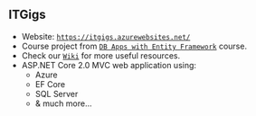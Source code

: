 ## ITGigs
- Website: [`https://itgigs.azurewebsites.net/`](https://itgigs.azurewebsites.net/)
- Course project from [`DB Apps with Entity Framework`](https://github.com/BaiGanio/PU-DB-Apps-with-EF) course.
- Check our [`Wiki`](https://github.com/BaiGanio/ITGigs/wiki) for more useful resources.
- ASP.NET Core 2.0 MVC web application using:
  * Azure
  * EF Core
  * SQL Server
  * & much more...
